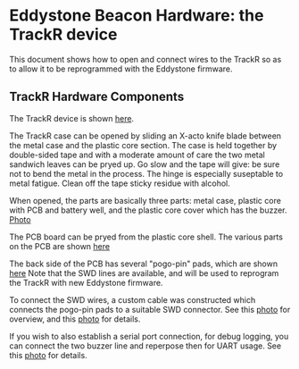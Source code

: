 # Eddystone Beacon Hardware: the TrackR device 

This document shows how to open and connect wires to the TrackR so as to allow it to be reprogrammed with the Eddystone firmware.

## TrackR Hardware Components
The TrackR device is shown [here](https://github.com/foldedtoad/trackr/blob/master/images/trackr_whole_device.jpg).

The TrackR case can be opened by sliding an X-acto knife blade between the metal case and the plastic core section.  The case is held together by double-sided tape and with a moderate amount of care the two metal sandwich leaves can be pryed up.
Go slow and the tape will give: be sure not to bend the metal in the process.  The hinge is especially suseptable to metal fatigue. Clean off the tape sticky residue with alcohol.

When opened, the parts are basically three parts: metal case, plastic core with PCB and battery well, and the plastic core cover which has the buzzer.  [Photo](https://github.com/foldedtoad/trackr/blob/master/images/trackr_all_parts.jpg) 

The PCB board can be pryed from the plastic core shell.  The various parts on the PCB are shown [here](https://github.com/foldedtoad/trackr/blob/master/images/trackr_board_front.jpg)

The back side of the PCB has several "pogo-pin" pads, which are shown [here](https://github.com/foldedtoad/trackr/blob/master/images/trackr_board_back.jpg)
Note that the SWD lines are available, and will be used to reprogram the TrackR with new Eddystone firmware.

To connect the SWD wires, a custom cable was constructed which connects the pogo-pin pads to a suitable SWD connector.
See this [photo](https://github.com/foldedtoad/trackr/blob/master/images/TrackR_SWD_connection_overview.JPG) for overview, and this [photo](https://github.com/foldedtoad/trackr/blob/master/images/TrackR_SWD_connection_close_up.JPG) for details.

If you wish to also establish a serial port connection, for debug logging, you can connect the two buzzer line and reperpose then for UART usage. See this [photo](https://github.com/foldedtoad/trackr/blob/master/images/trackr_with_console_uart.JPG) for details.
